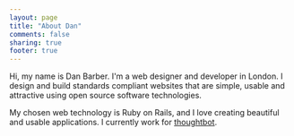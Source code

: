```yaml
---
layout: page
title: "About Dan"
comments: false
sharing: true
footer: true
---
```


Hi, my name is Dan Barber. I'm a web designer and developer in London. I design and build standards compliant websites that are simple, usable and attractive using open source software technologies.

My chosen web technology is Ruby on Rails, and I love creating beautiful and usable applications. I currently work for [thoughtbot](https://thoughtbot.com).
